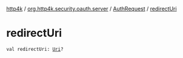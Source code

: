 [http4k](../../index.md) / [org.http4k.security.oauth.server](../index.md) / [AuthRequest](index.md) / [redirectUri](./redirect-uri.md)

# redirectUri

`val redirectUri: `[`Uri`](../../org.http4k.core/-uri/index.md)`?`
